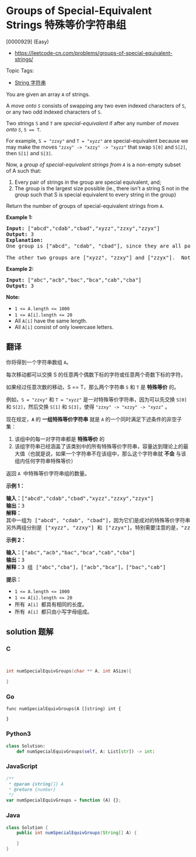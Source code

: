 # Groups of Special-Equivalent Strings 特殊等价字符串组

[0000929] (Easy)

- https://leetcode-cn.com/problems/groups-of-special-equivalent-strings/

Topic Tags:

- [String 字符串](https://leetcode-cn.com/tag/string/)

You are given an array `A` of strings.

A _move onto `S`_ consists of swapping any two even indexed characters of `S`, or any two odd indexed characters of `S`.

Two strings `S` and `T` are *special-equivalent* if after any number of _moves onto `S`_, `S == T`.

For example, `S = "zzxy"` and `T = "xyzz"` are special-equivalent because we may make the moves `"zzxy" -> "xzzy" -> "xyzz"` that swap `S[0]` and `S[2]`, then `S[1]` and `S[3]`.

Now, a *group of special-equivalent strings from `A`* is a non-empty subset of A such that:

1.  Every pair of strings in the group are special equivalent, and;
2.  The group is the largest size possible (ie., there isn't a string S not in the group such that S is special equivalent to every string in the group)

Return the number of groups of special-equivalent strings from `A`.

**Example 1:**

<pre><strong>Input: </strong><span id="example-input-1-1">["abcd","cdab","cbad","xyzz","zzxy","zzyx"]</span>
<strong>Output: </strong><span id="example-output-1">3</span>
<strong>Explanation: </strong>
One group is ["abcd", "cdab", "cbad"], since they are all pairwise special equivalent, and none of the other strings are all pairwise special equivalent to these.

The other two groups are ["xyzz", "zzxy"] and ["zzyx"].  Note that in particular, "zzxy" is not special equivalent to "zzyx".
</pre>

**Example 2:**

<pre><strong>Input: </strong><span id="example-input-2-1">["abc","acb","bac","bca","cab","cba"]</span>
<strong>Output: </strong><span id="example-output-2">3</span></pre>

**Note:**

- `1 <= A.length <= 1000`
- `1 <= A[i].length <= 20`
- All `A[i]` have the same length.
- All `A[i]` consist of only lowercase letters.

## 翻译

你将得到一个字符串数组 `A`。

每次移动都可以交换 S 的任意两个偶数下标的字符或任意两个奇数下标的字符。

如果经过任意次数的移动，S == T，那么两个字符串 `S` 和 `T` 是 **特殊等价** 的。

例如，`S = "zzxy"` 和 `T = "xyzz"` 是一对特殊等价字符串，因为可以先交换 `S[0]` 和 `S[2]`，然后交换 `S[1]` 和 `S[3]`，使得 `"zzxy" -> "xzzy" -> "xyzz"` 。

现在规定，**`A`** 的 **一组特殊等价字符串** 就是 `A` 的一个同时满足下述条件的非空子集：

1.  该组中的每一对字符串都是 **特殊等价** 的
2.  该组字符串已经涵盖了该类别中的所有特殊等价字符串，容量达到理论上的最大值（也就是说，如果一个字符串不在该组中，那么这个字符串就 **不会** 与该组内任何字符串特殊等价）

返回 `A`  中特殊等价字符串组的数量。

**示例 1：**

<pre><strong>输入：</strong>["abcd","cdab","cbad","xyzz","zzxy","zzyx"]
<strong>输出：</strong>3
<strong>解释：</strong>
其中一组为 ["abcd", "cdab", "cbad"]，因为它们是成对的特殊等价字符串，且没有其他字符串与这些字符串特殊等价。
另外两组分别是 ["xyzz", "zzxy"] 和 ["zzyx"]。特别需要注意的是，"zzxy" 不与 "zzyx" 特殊等价。
</pre>

**示例 2：**

<pre><strong>输入：</strong>["abc","acb","bac","bca","cab","cba"]
<strong>输出：</strong>3
<strong>解释：</strong>3 组 ["abc","cba"]，["acb","bca"]，["bac","cab"]
</pre>

**提示：**

- `1 <= A.length <= 1000`
- `1 <= A[i].length <= 20`
- 所有  `A[i]`  都具有相同的长度。
- 所有  `A[i]`  都只由小写字母组成。

## solution 题解

### C

```c


int numSpecialEquivGroups(char ** A, int ASize){

}


```

### Go

```golang
func numSpecialEquivGroups(A []string) int {

}
```

### Python3

```python
class Solution:
    def numSpecialEquivGroups(self, A: List[str]) -> int:

```

### JavaScript

```javascript
/**
 * @param {string[]} A
 * @return {number}
 */
var numSpecialEquivGroups = function (A) {};
```

### Java

```java
class Solution {
    public int numSpecialEquivGroups(String[] A) {

    }
}
```
